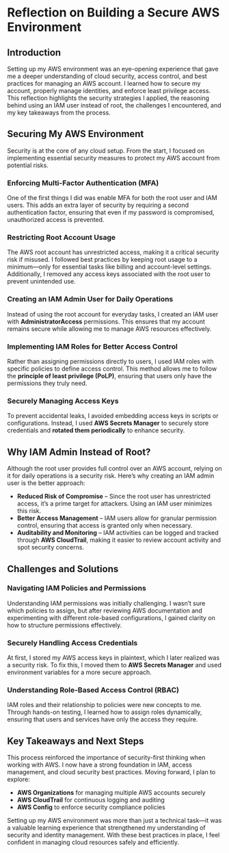# Reflection on Building a Secure AWS Environment  

## Introduction  
Setting up my AWS environment was an eye-opening experience that gave me a deeper understanding of cloud security, access control, and best practices for managing an AWS account. I learned how to secure my account, properly manage identities, and enforce least privilege access. This reflection highlights the security strategies I applied, the reasoning behind using an IAM user instead of root, the challenges I encountered, and my key takeaways from the process.  

## Securing My AWS Environment  
Security is at the core of any cloud setup. From the start, I focused on implementing essential security measures to protect my AWS account from potential risks.  

### Enforcing Multi-Factor Authentication (MFA)  
One of the first things I did was enable MFA for both the root user and IAM users. This adds an extra layer of security by requiring a second authentication factor, ensuring that even if my password is compromised, unauthorized access is prevented.  

### Restricting Root Account Usage  
The AWS root account has unrestricted access, making it a critical security risk if misused. I followed best practices by keeping root usage to a minimum—only for essential tasks like billing and account-level settings. Additionally, I removed any access keys associated with the root user to prevent unintended use.  

### Creating an IAM Admin User for Daily Operations  
Instead of using the root account for everyday tasks, I created an IAM user with **AdministratorAccess** permissions. This ensures that my account remains secure while allowing me to manage AWS resources effectively.  

### Implementing IAM Roles for Better Access Control  
Rather than assigning permissions directly to users, I used IAM roles with specific policies to define access control. This method allows me to follow the **principle of least privilege (PoLP)**, ensuring that users only have the permissions they truly need.  

### Securely Managing Access Keys  
To prevent accidental leaks, I avoided embedding access keys in scripts or configurations. Instead, I used **AWS Secrets Manager** to securely store credentials and **rotated them periodically** to enhance security.  

## Why IAM Admin Instead of Root?  
Although the root user provides full control over an AWS account, relying on it for daily operations is a security risk. Here’s why creating an IAM admin user is the better approach:  

- **Reduced Risk of Compromise** – Since the root user has unrestricted access, it’s a prime target for attackers. Using an IAM user minimizes this risk.  
- **Better Access Management** – IAM users allow for granular permission control, ensuring that access is granted only when necessary.  
- **Auditability and Monitoring** – IAM activities can be logged and tracked through **AWS CloudTrail**, making it easier to review account activity and spot security concerns.  

## Challenges and Solutions  

### Navigating IAM Policies and Permissions  
Understanding IAM permissions was initially challenging. I wasn’t sure which policies to assign, but after reviewing AWS documentation and experimenting with different role-based configurations, I gained clarity on how to structure permissions effectively.  

### Securely Handling Access Credentials  
At first, I stored my AWS access keys in plaintext, which I later realized was a security risk. To fix this, I moved them to **AWS Secrets Manager** and used environment variables for a more secure approach.  

### Understanding Role-Based Access Control (RBAC)  
IAM roles and their relationship to policies were new concepts to me. Through hands-on testing, I learned how to assign roles dynamically, ensuring that users and services have only the access they require.  

## Key Takeaways and Next Steps  
This process reinforced the importance of security-first thinking when working with AWS. I now have a strong foundation in IAM, access management, and cloud security best practices. Moving forward, I plan to explore:  

- **AWS Organizations** for managing multiple AWS accounts securely  
- **AWS CloudTrail** for continuous logging and auditing  
- **AWS Config** to enforce security compliance policies  

Setting up my AWS environment was more than just a technical task—it was a valuable learning experience that strengthened my understanding of security and identity management. With these best practices in place, I feel confident in managing cloud resources safely and efficiently.  

